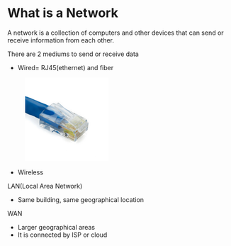# What is a Network

A network is a collection of computers and other devices that can send or receive information from each other.

There are 2 mediums to send or receive data

* Wired= RJ45(ethernet) and fiber

<figure><img src="../.gitbook/assets/image (1) (1) (1) (1) (1) (1).png" alt="" width="188"><figcaption></figcaption></figure>

* Wireless

LAN(Local Area Network)

* Same building, same geographical location

WAN

* Larger geographical areas
* It is connected by ISP or cloud
